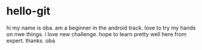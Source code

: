 # hello-git
hi
my name is oba. am a beginner in the android track. love to try my hands on nwe things.
i love new challenge.
hope to learn pretty well here from expert.
thanks.
oba
